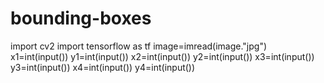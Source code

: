 # bounding-boxes
import cv2
import tensorflow as tf
image=imread(image."jpg")
x1=int(input())
y1=int(input())
x2=int(input())
y2=int(input())
x3=int(input())
y3=int(input())
x4=int(input())
y4=int(input())

